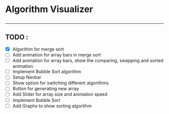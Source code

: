 # Algorithm Visualizer <hr/>

## TODO :


- [x] Algorithm for merge sort
- [ ] Add animation for array bars in merge sort
- [ ] Add animation for array bars, show the comparing, swapping and sorted animation.
- [ ] Implement Bubble Sort algorithm
- [ ] Setup Navbar
- [ ] Show option for switching different algorithms
- [ ] Button for generating new array
- [ ] Add Slider for array size and animation speed
- [ ] Implement Bubble Sort
- [ ] Add Graphs to show sorting algorithm

